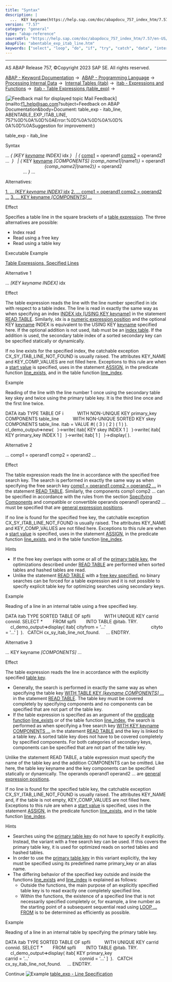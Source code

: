 ```yaml
---
title: "Syntax"
description: |
  ...  KEY keyname(https://help.sap.com/doc/abapdocu_757_index_htm/7.57/en-US/abenkeyname.htm) INDEX idx    comp1(https://help.sap.com/doc/abapdocu_757_index_htm/7.57/en-US/abenitab_components.htm) = operand1 comp2(https://help.sap.com/doc/abapdocu_757_index_htm/7.57/en-US/ab
version: "7.57"
category: "general"
type: "abap-reference"
sourceUrl: "https://help.sap.com/doc/abapdocu_757_index_htm/7.57/en-US/abentable_exp_itab_line.htm"
abapFile: "abentable_exp_itab_line.htm"
keywords: ["select", "loop", "do", "if", "try", "catch", "data", "internal-table", "abentable", "exp", "itab", "line"]
---
```


* * *

AS ABAP Release 757, ©Copyright 2023 SAP SE. All rights reserved.

[ABAP - Keyword Documentation](https://help.sap.com/doc/abapdocu_757_index_htm/7.57/en-US/abenabap.htm) →  [ABAP - Programming Language](https://help.sap.com/doc/abapdocu_757_index_htm/7.57/en-US/abenabap_reference.htm) →  [Processing Internal Data](https://help.sap.com/doc/abapdocu_757_index_htm/7.57/en-US/abenabap_data_working.htm) →  [Internal Tables (itab)](https://help.sap.com/doc/abapdocu_757_index_htm/7.57/en-US/abenitab.htm) →  [itab - Expressions and Functions](https://help.sap.com/doc/abapdocu_757_index_htm/7.57/en-US/abentable_processing_expr_func.htm) →  [itab - Table Expressions (table\_exp)](https://help.sap.com/doc/abapdocu_757_index_htm/7.57/en-US/abentable_expressions.htm) → 

 [![](Mail.gif?object=Mail.gif&sap-language=EN "Feedback mail for displayed topic") Mail Feedback](mailto:f1_help@sap.com?subject=Feedback on ABAP Documentation&body=Document: table_exp - itab_line, ABENTABLE_EXP_ITAB_LINE, 757%0D%0A%0D%0AError:%0D%0A%0D%0A%0D%
0A%0D%0ASuggestion for improvement:)

table\_exp - itab\_line

Syntax

... *{* *\[*KEY [keyname](https://help.sap.com/doc/abapdocu_757_index_htm/7.57/en-US/abenkeyname.htm) INDEX*\]* idx *}*
  *|* *{* [comp1](https://help.sap.com/doc/abapdocu_757_index_htm/7.57/en-US/abenitab_components.htm) = operand1 [comp2](https://help.sap.com/doc/abapdocu_757_index_htm/7.57/en-US/abenitab_components.htm) = operand2 ...  *}*
  *|* *{* KEY [keyname](https://help.sap.com/doc/abapdocu_757_index_htm/7.57/en-US/abenkeyname.htm) *\[*COMPONENTS*\]* *{*comp\_name1*|*(name1)*}* = operand1
                               *{*comp\_name2*|*(name2)*}* = operand2
                                ... *}* ...

Alternatives:

[1\. ... *\[*KEY keyname INDEX*\]* idx](#!ABAP_ALTERNATIVE_1@1@)
[2\. ... comp1 = operand1 comp2 = operand2 ...](#!ABAP_ALTERNATIVE_2@2@)
[3\. ... KEY keyname *\[*COMPONENTS*\]* ...](#!ABAP_ALTERNATIVE_3@3@)

Effect

Specifies a table line in the square brackets of a [table expression](https://help.sap.com/doc/abapdocu_757_index_htm/7.57/en-US/abentable_expressions.htm). The three alternatives are possible:

-   Index read
-   Read using a free key
-   Read using a table key

Executable Example

[Table Expressions, Specified Lines](https://help.sap.com/doc/abapdocu_757_index_htm/7.57/en-US/abentable_exp_itab_line_abexa.htm)

Alternative 1   

... *\[*KEY keyname INDEX*\]* idx

Effect

The table expression reads the line with the line number specified in idx with respect to a table index. The line is read in exactly the same way as when specifying an index [INDEX idx \[USING KEY keyname\]](https://help.sap.com/doc/abapdocu_757_index_htm/7.57/en-US/abapread_table_index.htm) in the statement [READ TABLE](https://help.sap.com/doc/abapdocu_757_index_htm/7.57/en-US/abapread_table.htm). Similarly, idx is a [numeric expression position](https://help.sap.com/doc/abapdocu_757_index_htm/7.57/en-US/abennumerical_expr_position_glosry.htm "Glossary Entry") and the optional KEY [keyname](https://help.sap.com/doc/abapdocu_757_index_htm/7.57/en-US/abenkeyname.htm) INDEX is equivalent to the USING KEY [keyname](https://help.sap.com/doc/abapdocu_757_index_htm/7.57/en-US/abenkeyname.htm) specified here. If the optional addition is not used, itab must be an [index table](https://help.sap.com/doc/abapdocu_757_index_htm/7.57/en-US/abenindex_table_glosry.htm "Glossary Entry"). If the addition is used, the secondary table index of a sorted secondary key can be specified statically or dynamically.

If no line exists for the specified index, the catchable exception CX\_SY\_ITAB\_LINE\_NOT\_FOUND is usually raised. The attributes KEY\_NAME and KEY\_COMP\_VALUES are not filled here. Exceptions to this rule are when a [start value](https://help.sap.com/doc/abapdocu_757_index_htm/7.57/en-US/abentable_exp_optional_default.htm) is specified, uses in the statement [ASSIGN](https://help.sap.com/doc/abapdocu_757_index_htm/7.57/en-US/abapassign_mem_area_writable_exp.htm), in the predicate function [line\_exists](https://help.sap.com/doc/abapdocu_757_index_htm/7.57/en-US/abenline_exists_function.htm), and in the table function [line\_index](https://help.sap.com/doc/abapdocu_757_index_htm/7.57/en-US/abenline_index_function.htm).

Example

Reading of the line with the line number 1 once using the secondary table key skey and twice using the primary table key. It is the third line once and the first line twice.

DATA itab TYPE TABLE OF i
          WITH NON-UNIQUE KEY primary\_key COMPONENTS table\_line
          WITH NON-UNIQUE SORTED KEY skey COMPONENTS table\_line.
itab = VALUE #( ( 3 ) ( 2 ) ( 1 ) ).
cl\_demo\_output=>new(
  )->write( itab\[ KEY skey INDEX 1 \]
  )->write( itab\[ KEY primary\_key INDEX 1 \]
  )->write( itab\[ 1 \]
  )->display( ).

Alternative 2   

... comp1 = operand1 comp2 = operand2 ...

Effect

The table expression reads the line in accordance with the specified free search key. The search is performed in exactly the same way as when specifying the free search key [comp1 = operand1 comp2 = operand2 ...](https://help.sap.com/doc/abapdocu_757_index_htm/7.57/en-US/abapread_table_free.htm) in the statement [READ TABLE](https://help.sap.com/doc/abapdocu_757_index_htm/7.57/en-US/abapread_table.htm). Similarly, the components comp1 comp2 ... can be specified in accordance with the rules from the section [Specifying Components](https://help.sap.com/doc/abapdocu_757_index_htm/7.57/en-US/abenitab_components.htm) and compatible or convertible operands operand1 operand2 ... must be specified that are [general expression positions](https://help.sap.com/doc/abapdocu_757_index_htm/7.57/en-US/abengeneral_expr_position_glosry.htm "Glossary Entry").

If no line is found for the specified free key, the catchable exception CX\_SY\_ITAB\_LINE\_NOT\_FOUND is usually raised. The attributes KEY\_NAME and KEY\_COMP\_VALUES are not filled here. Exceptions to this rule are when a [start value](https://help.sap.com/doc/abapdocu_757_index_htm/7.57/en-US/abentable_exp_optional_default.htm) is specified, uses in the statement [ASSIGN](https://help.sap.com/doc/abapdocu_757_index_htm/7.57/en-US/abapassign_mem_area_writable_exp.htm), in the predicate function [line\_exists](https://help.sap.com/doc/abapdocu_757_index_htm/7.57/en-US/abenline_exists_function.htm), and in the table function [line\_index](https://help.sap.com/doc/abapdocu_757_index_htm/7.57/en-US/abenline_index_function.htm).

Hints

-   If the free key overlaps with some or all of the [primary table key](https://help.sap.com/doc/abapdocu_757_index_htm/7.57/en-US/abenprimary_table_key_glosry.htm "Glossary Entry"), the optimizations described under [READ TABLE](https://help.sap.com/doc/abapdocu_757_index_htm/7.57/en-US/abapread_table_free.htm) are performed when sorted tables and hashed tables are read.
-   Unlike the statement [READ TABLE](https://help.sap.com/doc/abapdocu_757_index_htm/7.57/en-US/abapread_table.htm) with a [free key specified](https://help.sap.com/doc/abapdocu_757_index_htm/7.57/en-US/abapread_table_free.htm), no binary searches can be forced for a table expression and it is not possible to specify explicit table key for optimizing searches using secondary keys.

Example

Reading of a line in an internal table using a free specified key.

DATA itab TYPE SORTED TABLE OF spfli
          WITH UNIQUE KEY carrid connid.
SELECT \*
       FROM spfli
       INTO TABLE @itab.
TRY.
    cl\_demo\_output=>display( itab\[ cityfrom = '...'
                                   cityto   = '...' \]  ).
  CATCH cx\_sy\_itab\_line\_not\_found.
    ...
ENDTRY.

Alternative 3   

... KEY keyname *\[*COMPONENTS*\]* ...

Effect

The table expression reads the line in accordance with the explicitly specified [table key](https://help.sap.com/doc/abapdocu_757_index_htm/7.57/en-US/abentable_key_glosry.htm "Glossary Entry").

-   Generally, the search is performed in exactly the same way as when specifying the table key [WITH TABLE KEY *\[*keyname COMPONENTS*\]* ...](https://help.sap.com/doc/abapdocu_757_index_htm/7.57/en-US/abapread_table_key.htm) in the statement [READ TABLE](https://help.sap.com/doc/abapdocu_757_index_htm/7.57/en-US/abapread_table.htm). The table key must be covered completely by specifying components and no components can be specified that are not part of the table key.
-   If the table expression is specified as an argument of the [predicate function](https://help.sap.com/doc/abapdocu_757_index_htm/7.57/en-US/abenpredicate_function_glosry.htm "Glossary Entry") [line\_exists](https://help.sap.com/doc/abapdocu_757_index_htm/7.57/en-US/abenline_exists_function.htm) or of the table function [line\_index](https://help.sap.com/doc/abapdocu_757_index_htm/7.57/en-US/abenline_index_function.htm), the search is performed as when specifying a free search key [WITH KEY keyname COMPONENTS ...](https://help.sap.com/doc/abapdocu_757_index_htm/7.57/en-US/abapread_table_free.htm) in the statement [READ TABLE](https://help.sap.com/doc/abapdocu_757_index_htm/7.57/en-US/abapread_table.htm) and the key is linked to a table key. A sorted table key does not have to be covered completely by specified components. For both categories of secondary keys, components can be specified that are not part of the table key.

Unlike the statement READ TABLE, a table expression must specify the name of the table key and the addition COMPONENTS can be omitted. Like here, the table key keyname and the key components can be specified statically or dynamically. The operands operand1 operand2 ... are [general expression positions](https://help.sap.com/doc/abapdocu_757_index_htm/7.57/en-US/abengeneral_expr_position_glosry.htm "Glossary Entry").

If no line is found for the specified table key, the catchable exception CX\_SY\_ITAB\_LINE\_NOT\_FOUND is usually raised. The attributes KEY\_NAME and, if the table is not empty, KEY\_COMP\_VALUES are not filled here. Exceptions to this rule are when a [start value](https://help.sap.com/doc/abapdocu_757_index_htm/7.57/en-US/abentable_exp_optional_default.htm) is specified, uses in the statement [ASSIGN](https://help.sap.com/doc/abapdocu_757_index_htm/7.57/en-US/abapassign_mem_area_writable_exp.htm), in the predicate function [line\_exists](https://help.sap.com/doc/abapdocu_757_index_htm/7.57/en-US/abenline_exists_function.htm), and in the table function [line\_index](https://help.sap.com/doc/abapdocu_757_index_htm/7.57/en-US/abenline_index_function.htm).

Hints

-   Searches using the [primary table key](https://help.sap.com/doc/abapdocu_757_index_htm/7.57/en-US/abenprimary_table_key_glosry.htm "Glossary Entry") do not have to specify it explicitly. Instead, the variant with a free search key can be used. If this covers the primary table key, it is used for optimized reads on sorted tables and hashed tables.
-   In order to use the [primary table key](https://help.sap.com/doc/abapdocu_757_index_htm/7.57/en-US/abenprimary_table_key_glosry.htm "Glossary Entry") in this variant explicitly, the key must be specified using its predefined name primary\_key or an alias name.
-   The differing behavior of the specified key outside and inside the functions [line\_exists](https://help.sap.com/doc/abapdocu_757_index_htm/7.57/en-US/abenline_exists_function.htm) and [line\_index](https://help.sap.com/doc/abapdocu_757_index_htm/7.57/en-US/abenline_index_function.htm) is explained as follows:
    -   Outside the functions, the main purpose of an explicitly specified table key is to read exactly one completely specified line.
    -   Within the functions, the existence of a specified line that is not necessarily specified completely or, for example, a line number as the starting point of a subsequent sequential read using [LOOP ... FROM](https://help.sap.com/doc/abapdocu_757_index_htm/7.57/en-US/abaploop_at_itab_cond.htm) is to be determined as efficiently as possible.

Example

Reading of a line in an internal table by specifying the primary table key.

DATA itab TYPE SORTED TABLE OF spfli
          WITH UNIQUE KEY carrid connid.
SELECT \*
       FROM spfli
       INTO TABLE @itab.
TRY.
    cl\_demo\_output=>display( itab\[ KEY primary\_key
                                       carrid = '...'
                                       connid = '...' \]  ).
  CATCH cx\_sy\_itab\_line\_not\_found.
    ...
ENDTRY.

Continue
![Example](exa.gif "Example") [table\_exp - Line Specification](https://help.sap.com/doc/abapdocu_757_index_htm/7.57/en-US/abentable_exp_itab_line_abexa.htm)